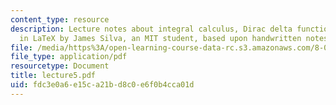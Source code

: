 ```yaml
---
content_type: resource
description: Lecture notes about integral calculus, Dirac delta function. Prepared
  in LaTeX by James Silva, an MIT student, based upon handwritten notes.
file: /media/https%3A/open-learning-course-data-rc.s3.amazonaws.com/8-022-physics-ii-electricity-and-magnetism-fall-2006/fdc3e0a6e15ca21bd8c0e6f0b4cca01d_lecture5.pdf
file_type: application/pdf
resourcetype: Document
title: lecture5.pdf
uid: fdc3e0a6-e15c-a21b-d8c0-e6f0b4cca01d
---
```


